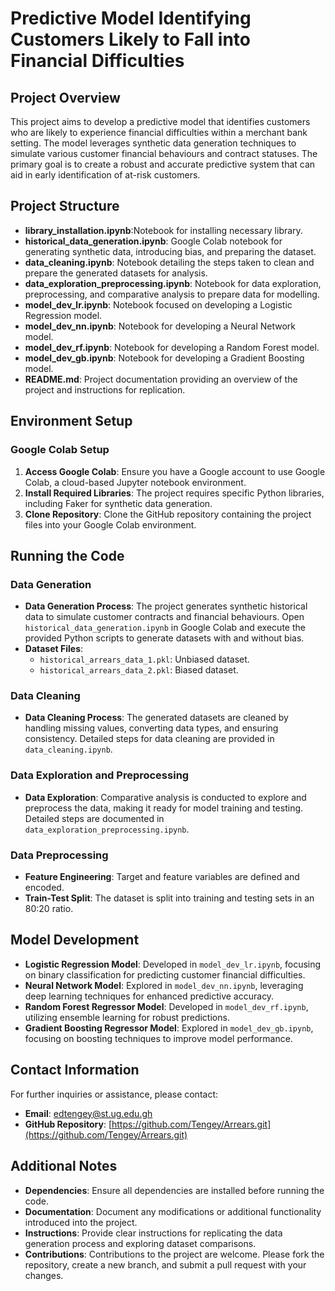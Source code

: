 # Predictive Model Identifying Customers Likely to Fall into Financial Difficulties

## Project Overview
This project aims to develop a predictive model that identifies customers who are likely to experience financial difficulties within a merchant bank setting. The model leverages synthetic data generation techniques to simulate various customer financial behaviours and contract statuses. The primary goal is to create a robust and accurate predictive system that can aid in early identification of at-risk customers.

## Project Structure
- **library_installation.ipynb**:Notebook for installing necessary library.
- **historical_data_generation.ipynb**: Google Colab notebook for generating synthetic data, introducing bias, and preparing the dataset.
- **data_cleaning.ipynb**: Notebook detailing the steps taken to clean and prepare the generated datasets for analysis.
- **data_exploration_preprocessing.ipynb**: Notebook for data exploration, preprocessing, and comparative analysis to prepare data for modelling.
- **model_dev_lr.ipynb**: Notebook focused on developing a Logistic Regression model.
- **model_dev_nn.ipynb**: Notebook for developing a Neural Network model.
- **model_dev_rf.ipynb**: Notebook for developing a Random Forest model.
- **model_dev_gb.ipynb**: Notebook for developing a Gradient Boosting model.
- **README.md**: Project documentation providing an overview of the project and instructions for replication.

## Environment Setup

### Google Colab Setup
1. **Access Google Colab**: Ensure you have a Google account to use Google Colab, a cloud-based Jupyter notebook environment.
2. **Install Required Libraries**: The project requires specific Python libraries, including Faker for synthetic data generation. 
3. **Clone Repository**: Clone the GitHub repository containing the project files into your Google Colab environment.

## Running the Code

### Data Generation
- **Data Generation Process**: The project generates synthetic historical data to simulate customer contracts and financial behaviours. Open `historical_data_generation.ipynb` in Google Colab and execute the provided Python scripts to generate datasets with and without bias.
- **Dataset Files**:
  - `historical_arrears_data_1.pkl`: Unbiased dataset.
  - `historical_arrears_data_2.pkl`: Biased dataset.

### Data Cleaning
- **Data Cleaning Process**: The generated datasets are cleaned by handling missing values, converting data types, and ensuring consistency. Detailed steps for data cleaning are provided in `data_cleaning.ipynb`.

### Data Exploration and Preprocessing
- **Data Exploration**: Comparative analysis is conducted to explore and preprocess the data, making it ready for model training and testing. Detailed steps are documented in `data_exploration_preprocessing.ipynb`.

### Data Preprocessing
- **Feature Engineering**: Target and feature variables are defined and encoded.
- **Train-Test Split**: The dataset is split into training and testing sets in an 80:20 ratio.

## Model Development
- **Logistic Regression Model**: Developed in `model_dev_lr.ipynb`, focusing on binary classification for predicting customer financial difficulties.
- **Neural Network Model**: Explored in `model_dev_nn.ipynb`, leveraging deep learning techniques for enhanced predictive accuracy.
- **Random Forest Regressor Model**: Developed in `model_dev_rf.ipynb`, utilizing ensemble learning for robust predictions.
- **Gradient Boosting Regressor Model**: Explored in `model_dev_gb.ipynb`, focusing on boosting techniques to improve model performance.

## Contact Information
For further inquiries or assistance, please contact:
- **Email**: edtengey@st.ug.edu.gh
- **GitHub Repository**: [https://github.com/Tengey/Arrears.git](https://github.com/Tengey/Arrears.git)

## Additional Notes
- **Dependencies**: Ensure all dependencies are installed before running the code.
- **Documentation**: Document any modifications or additional functionality introduced into the project.
- **Instructions**: Provide clear instructions for replicating the data generation process and exploring dataset comparisons.
- **Contributions**: Contributions to the project are welcome. Please fork the repository, create a new branch, and submit a pull request with your changes.
